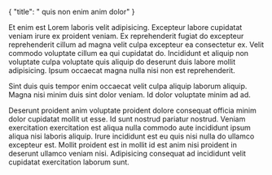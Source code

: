 {
  "title": " quis non enim anim dolor"
}

Et enim est Lorem laboris velit adipisicing. Excepteur labore cupidatat veniam irure ex proident veniam. Ex reprehenderit fugiat do excepteur reprehenderit cillum ad magna velit culpa excepteur ea consectetur ex. Velit commodo voluptate cillum ea qui cupidatat do. Incididunt et aliquip non voluptate culpa voluptate quis aliquip do deserunt duis labore mollit adipisicing. Ipsum occaecat magna nulla nisi non est reprehenderit.

Sint duis quis tempor enim occaecat velit culpa aliquip laborum aliquip. Magna nisi minim duis sint dolor veniam. Id dolor voluptate minim ad ad.

Deserunt proident anim voluptate proident dolore consequat officia minim dolor cupidatat mollit ut esse. Id sunt nostrud pariatur nostrud. Veniam exercitation exercitation est aliqua nulla commodo aute incididunt ipsum aliqua nisi laboris aliquip. Irure incididunt est eu quis nisi nulla do ullamco excepteur est. Mollit proident est in mollit id est anim nisi proident in deserunt ullamco veniam nisi. Adipisicing consequat ad incididunt velit cupidatat exercitation laborum sunt.